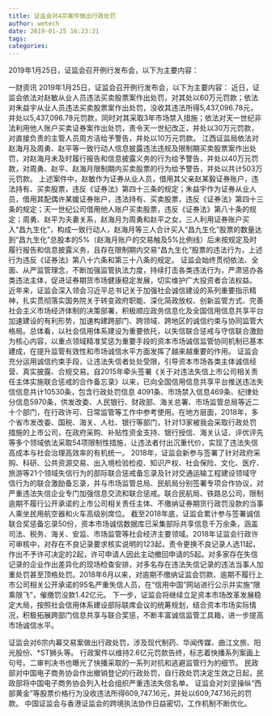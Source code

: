 ```yaml
---
title: 证监会对4宗案件做出行政处罚
author: wetech
date: 2019-01-25 16:23:21
tags: 
categories: 
---
```

2019年1月25日，证监会召开例行发布会，以下为主要内容：
<!-- more -->
一财资讯
2019年1月25日，证监会召开例行发布会，以下为主要内容：
近日，证监会依法对赵敏从业人员违法买卖股票案作出处罚，对其处以60万元罚款；依法对朱益宇从业人员违法买卖股票案作出处罚，没收其违法所得5,437,096.78元，并处以5,437,096.78元罚款，同时对其采取3年市场禁入措施；依法对天一世纪非法利用他人账户买卖证券案作出处罚，责令天一世纪改正，并处以30万元罚款，对直接负责的主管人员周方洁给予警告，并处以10万元罚款。
江西证监局依法对赵海月及周勇、赵平等一致行动人信息披露违法违规及限制期买卖股票案作出处罚，对赵海月未及时履行报告和信息披露义务的行为给予警告，并处以40万元罚款，对周勇、赵平、赵海月限制期内买卖股票的行为给予警告，并处以共计503万元罚款。
上述案件中，赵敏作为证券从业人员，借用其父亲赵某毅证券账户，违法持有、买卖股票，违反《证券法》第四十三条的规定；朱益宇作为证券从业人员，借用其配偶许某媛证券账户，违法持有、买卖股票，违反《证券法》第四十三条的规定；天一世纪公司借用他人账户买卖股票，违反《证券法》第八十条的规定；周勇、赵平为夫妻关系，赵海月为周勇和赵平之女，三人利用证券账户买入“昌九生化”，构成一致行动人，赵海月等三人合计买入“昌九生化”股票的数量达到“昌九生化”总股本的5%（赵海月账户的交易触及5%比例线）后未按规定及时履行报告和信息披露义务，且存在限制期内交易“昌九生化”股票的违法行为，上述行为违反《证券法》第八十六条和第三十八条的规定。
证监会始终贯彻依法、全面、从严监管理念，不断加强监管执法力度，持续打击各类违法行为，严肃惩办各类违法主体，促进证券期货市场健康稳定发展，切实维护广大投资者合法权益。
近年来，证监会深入领会习近平总书记关于加强社会诚信建设的系列重要指示精神，扎实贯彻落实国务院关于转变政府职能、深化简政放权、创新监管方式、完善社会主义市场经济体制的决策部署，积极顺应政务信息化及全国信用信息共享平台加速建设的有利形势，加速构建跨部门、跨领域、跨地区的诚信约束与协同监管大格局。总体看，以社会信用体系建设为重要依托，以失信联合惩戒与守信联合激励为核心内容，以重点领域精准奖惩为重要手段的资本市场诚信监管协同机制已基本建成，在提升监管有效性和市场诚信水平方面发挥了越来越重要的作用。
证监会充分运用诚信约束手段，让违法失信者处处受限，引导资本市场各类主体诚信经营、真实披露、合规交易。自2015年牵头签署《关于对违法失信上市公司相关责任主体实施联合惩戒的合作备忘录》以来，已向全国信用信息共享平台推送违法失信信息共计10530条，包含行政处罚信息 4091条、市场禁入信息469条、纪律处分信息5970条，供发改委、人民银行、财政部、海关总署、市场监管总局等近二十个部门，在行政许可、日常监管等工作中参考使用。在地方层面，2018年，多个省市发改委、国税、海关、人社、银行等部门，针对13家被我会采取行政处罚措施的上市公司，在政府采购、补贴性资金支持、银行授信、海关认证、评优评先等多个领域依法采取54项限制性措施，让违法者付出沉重代价，实现了违法失信高成本与社会治理高效率的有机统一。
2018年，证监会新参与签署了针对政府采购、科研、公共资源交易、出入境检验检疫、知识产权、社会保险、文化、医疗、旅游等21个领域失信行为的部际联合惩戒备忘录及针对交通运输工程建设领域守信行为的联合激励备忘录，并与市场监管总局、民航局分别签署专项合作协议，对严重违法失信企业专门加强信息交流和联合惩戒。联合民航局、铁路总公司，限制逾期不履行公开承诺的上市公司相关责任主体、不缴纳证券期货行政罚没款的当事人乘坐民用航空器和火车高级别席位。
截至2018年底，证监会累计参与签署诚信联合奖惩备忘录50份，资本市场诚信数据库已采集部际共享信息千万余条，涵盖司法、税务、海关、安监、市场监管等社会经济主要领域。2018年证监会行政许可审核中，对存在不良记录要求核实说明的123起，责令更换不良记录人选11起，作出不予许可决定的2起，许可申请人因此主动撤回申请的5起。对多家存在失信记录的企业作出差异化的现场检查安排，对多名存在违法失信记录的违法当事人加重处罚甚至顶格处罚。2018年6月以来，对逾期不缴纳证监会罚款、逾期不履行上市公司相关公开承诺的95名严重失信人员，在“信用中国”网站进行公示并实施“限乘限飞”，催缴罚没款1.42亿元。
下一步，证监会将继续立足资本市场改革发展稳定大局，按照社会信用体系建设部际联席会议的统筹规划，结合资本市场实际情况，积极拓展跨部门信息共享与联合奖惩，不断丰富诚信监管工具箱，进一步提高市场诚信水平。
 
 
证监会对6宗内幕交易案做出行政处罚，涉及现代制药、华闻传媒、曲江文旅、阳光股份、*ST狮头等。
行政案件以维持2.6亿元罚款告终，标志着快播系列案画上句号。二审判决书也曝光了快播采取的一系列对抗和逃避监管行为的细节。
民政部对中国电子商务协会作出撤销登记的行政处罚，自行政处罚决定生效之日起，民政部将中国电子商务协会列入社会组织严重违法失信名单。
证监会对刘坚操纵“西部黄金”等股票价格行为没收违法所得609,747.16元，并处以609,747.16元的罚款。
中国证监会与香港证监会的跨境执法协作日益密切，工作机制不断优化。
